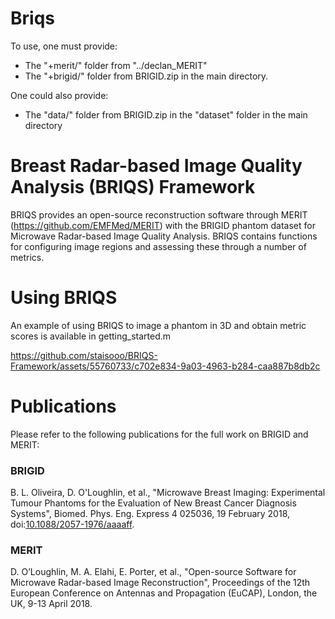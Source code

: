 # Briqs

To use, one must provide:
  - The "+merit/" folder from "../declan_MERIT"
  - The "+brigid/" folder from BRIGID.zip
in the main directory.

One could also provide:
  - The "data/" folder from BRIGID.zip
in the "dataset" folder in the main directory

# Breast Radar-based Image Quality Analysis (BRIQS) Framework
BRIQS provides an open-source reconstruction software through MERIT (https://github.com/EMFMed/MERIT) with the BRIGID phantom dataset for Microwave Radar-based Image Quality Analysis. BRIQS contains functions for configuring image regions and assessing these through a number of metrics. 

# Using BRIQS 
An example of using BRIQS to image a phantom in 3D and obtain metric scores is available in getting_started.m

https://github.com/staisooo/BRIQS-Framework/assets/55760733/c702e834-9a03-4963-b284-caa887b8db2c


# Publications
Please refer to the following publications for the full work on BRIGID and MERIT:

### BRIGID
B. L. Oliveira, D. O'Loughlin, et al., "Microwave Breast Imaging: Experimental Tumour Phantoms for the Evaluation of New Breast Cancer Diagnosis Systems", Biomed. Phys. Eng. Express 4 025036, 19 February 2018, doi:[10.1088/2057-1976/aaaaff](10.1088/2057-1976/aaaaff).

### MERIT
D. O’Loughlin, M. A. Elahi, E. Porter, et al., "Open-source Software for Microwave Radar-based Image Reconstruction", Proceedings of the 12th European Conference on Antennas and Propagation (EuCAP), London, the UK, 9-13 April 2018.
